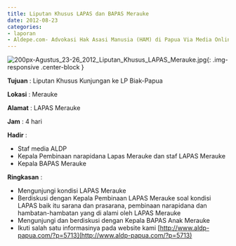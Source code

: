 ```yaml
---
title: Liputan Khusus LAPAS dan BAPAS Merauke
date: 2012-08-23
categories:
- laporan
- Aldepe.com- Advokasi Hak Asasi Manusia (HAM) di Papua Via Media Online, Mobile Phone dan Social Media
---
```

![200px-Agustus_23-26_2012_Liputan_Khusus_LAPAS_Merauke.jpg](/uploads/200px-Agustus_23-26_2012_Liputan_Khusus_LAPAS_Merauke.jpg){: .img-responsive .center-block }

**Tujuan** : Liputan Khusus Kunjungan ke LP Biak-Papua

**Lokasi** : Merauke

**Alamat** : LAPAS Merauke

**Jam** : 4 hari

**Hadir** : 
* Staf media ALDP
* Kepala Pembinaan narapidana Lapas Merauke dan staf LAPAS Merauke
* Kepala BAPAS Merauke

**Ringkasan** : 
* Mengunjungi kondisi LAPAS Merauke
* Berdiskusi dengan Kepala Pembinaan LAPAS Merauke soal kondisi LAPAS baik itu sarana dan prasarana, pembinaan narapidana dan hambatan-hambatan yang di alami oleh LAPAS Merauke
* Mengunjungi dan berdiskusi dengan Kepala BAPAS Anak Merauke
* Ikuti salah satu informasinya pada website kami [http://www.aldp-papua.com/?p=5713](http://www.aldp-papua.com/?p=5713)
